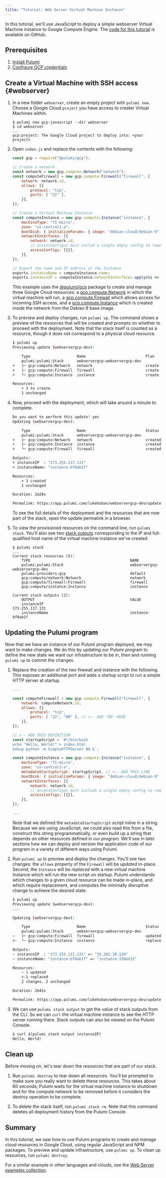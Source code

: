 ```yaml
---
title: "Tutorial: Web Server Virtual Machine Instance"
---
```


In this tutorial, we'll use JavaScript to deploy a simple webserver Virtual Machine instance to Google Compute Engine. The [code for this tutorial](https://github.com/pulumi/examples/tree/master/gcp-js-webserver) is available on GitHub. 

## Prerequisites

1.  [Install Pulumi](../install.html)
1.  [Configure GCP credentials](./setup.html)

## Create a Virtual Machine with SSH access {#webserver}

1.  In a new folder `webserver`, create an empty project with `pulumi new`. Choose a Google Cloud `project` you have access to creater Virtual Machines within.

    ```
    $ pulumi new gcp-javascript --dir webserver
    $ cd webserver
    ...
    gcp:project: The Google Cloud project to deploy into: <your project>
    ```

1.  Open `index.js` and replace the contents with the following:

    ```javascript
    const gcp = require("@pulumi/gcp");

    // Create a network
    const network = new gcp.compute.Network("network");
    const computeFirewall = new gcp.compute.Firewall("firewall", {
        network: network.id,
        allows: [{
            protocol: "tcp",
            ports: [ "22" ],
        }],
    });

    // Create a Virtual Machine Instance
    const computeInstance = new gcp.compute.Instance("instance", {
        machineType: "f1-micro",
        zone: "us-central1-a",
        bootDisk: { initializeParams: { image: "debian-cloud/debian-9" } },
        networkInterfaces: [{
            network: network.id,
            // accessConfigus must includ a single empty config to request an ephemeral IP
            accessConfigs: [{}], 
        }],
    });

    // Export the name and IP address of the Instance
    exports.instanceName = computeInstance.name;
    exports.instanceIP = computeInstance.networkInterfaces.apply(ni => ni[0].accessConfigs[0].natIp);
    ```

    This example uses the [@pulumi/gcp](https://pulumi.io/reference/pkg/nodejs/@pulumi/gcp/) package to create and manage three Google Cloud resources: a [gcp.compute.Network](https://pulumi.io/reference/pkg/nodejs/@pulumi/gcp/compute/#Network) in which the virtual machine will run, a [gcp.compute.Firewall](https://pulumi.io/reference/pkg/nodejs/@pulumi/gcp/compute/#Firewall) which allows access for incoming SSH access, and a [gcp.compute.Instance](https://pulumi.io/reference/pkg/nodejs/@pulumi/gcp/compute/#Instance) which is created inside the network from the Debian 9 base image.

1.  To preview and deploy changes, run `pulumi up`. The command shows a preview of the resources that will be created and prompts on whether to proceed with the deployment.  Note that the stack itself is counted as a resource, though it does not correspond to a physical cloud resource.

    ```bash
    $ pulumi up
    Previewing update (webservergcp-dev):

        Type                     Name                           Plan
        pulumi:pulumi:Stack      webservergcp-webservergcp-dev
    +   ├─ gcp:compute:Network   network                        create
    +   ├─ gcp:compute:Firewall  firewall                       create
    +   └─ gcp:compute:Instance  instance                       create

    Resources:
        + 3 to create
        1 unchanged
    ```

1.  Now, proceed with the deployment, which will take around a minute to complete. 

    ```bash
    Do you want to perform this update? yes
    Updating (webservergcp-dev):

        Type                     Name                           Status
        pulumi:pulumi:Stack      webservergcp-webservergcp-dev
    +   ├─ gcp:compute:Network   network                        created
    +   ├─ gcp:compute:Instance  instance                       created
    +   └─ gcp:compute:Firewall  firewall                       created

    Outputs:
    + instanceIP  : "173.255.117.131"
    + instanceName: "instance-bf0ab1f"

    Resources:
        + 3 created
        1 unchanged

    Duration: 1m20s

    Permalink: https://app.pulumi.com/lukehoban/webservergcp-dev/updates/1
    ```

    To see the full details of the deployment and the resources that are now part of the stack, open the update permalink in a browser.

1.  To view the provisioned resources on the command line, run `pulumi stack`. You'll also see two [stack outputs](/reference/stack.html#output) corresponding to the IP and full-qualified host name of the virtual machine instance we've created.  

    ```
    $ pulumi stack
    ...
    Current stack resources (5):
        TYPE                                             NAME
        pulumi:pulumi:Stack                              webservergcp-webservergcp-dev
        pulumi:providers:gcp                             default
        gcp:compute/network:Network                      network
        gcp:compute/firewall:Firewall                    firewall
        gcp:compute/instance:Instance                    instance

    Current stack outputs (2):
        OUTPUT                                           VALUE
        instanceIP                                       173.255.117.131
        instanceName                                     instance-bf0ab1f
    ```

## Updating the Pulumi program

Now that we have an instance of our Pulumi program deployed, we may want to make changes. We do this by updating our
Pulumi program to define the new state we want our infrastructure to be in, then and running `pulumi up` to commit the changes.

1.  Replace the creation of the two firewall and instance with the following. This exposes an additional port and adds a startup
    script to run a simple HTTP server at startup.

    ```javascript
    ...

    const computeFirewall = new gcp.compute.Firewall("firewall", {
        network: computeNetwork.id,
        allows: [{
            protocol: "tcp",
            ports: [ "22", "80" ], // <-- ADD "80" HERE
        }],
    });

    // v-- ADD THIS DEFINITION
    const startupScript = `#!/bin/bash
    echo "Hello, World!" > index.html
    nohup python -m SimpleHTTPServer 80 &`;

    const computeInstance = new gcp.compute.Instance("instance", {
        machineType: "f1-micro",
        zone: "us-central1-a",
        metadataStartupScript: startupScript, // <-- ADD THIS LINE
        bootDisk: { initializeParams: { image: "debian-cloud/debian-9" } },
        networkInterfaces: [{
            network: network.id,
            // accessConfigus must include a single empty config to request an ephemeral IP
            accessConfigs: [{}], 
        }],
    });

    ...
    ```

    Note that we defined the `metadataStartupScript` script inline in a string.  Because we are using JavaScript, we could also read
    this from a file, construct this string programmatically, or even build up a string that depends on other resources
    defined in our program.  We'll see in later sections how we can deploy and version the application code of our
    program in a variety of different ways using Pulumi.

1.  Run `pulumi up` to preview and deploy the changes. You'll see two changes: the `allows` property of the `Firewall` will be _updated_ in-place.  Second, the `Instance` will be _replaced_ with a new virtual machine Instance which will run the new script on startup. Pulumi understands which changes to a given cloud resource can be made in-place, and which require replacement, and computes the minimally disruptive change to achieve the desired state.

    ```bash
    $ pulumi up
    Previewing update (webservergcp-dev):
    ...

    Updating (webservergcp-dev):

        Type                     Name                           Status       Info
        pulumi:pulumi:Stack      webservergcp-webservergcp-dev
    ~   ├─ gcp:compute:Firewall  firewall                       updated      [diff: ~allows]
    +-  └─ gcp:compute:Instance  instance                       replaced     [diff: +metadataStartupScript~name]

    Outputs:
    ~ instanceIP  : "173.255.117.131" => "35.202.30.129"
    ~ instanceName: "instance-bf0ab1f" => "instance-31bbd12"

    Resources:
        ~ 1 updated
        +-1 replaced
        2 changes. 2 unchanged

    Duration: 2m41s

    Permalink: https://app.pulumi.com/lukehoban/webservergcp-dev/updates/2
    ```

1.  We can use `pulumi stack output` to get the value of stack outputs from the CLI.  So we can `curl` the virtual machine instance to see the HTTP server running there. Stack outputs can also be viewed on the Pulumi Console.

    ```bash
    $ curl $(pulumi stack output instanceIP)
    Hello, World!
    ```

## Clean up

Before moving on, let's tear down the resources that are part of our stack.

1.  Run `pulumi destroy` to tear down all resources.  You'll be prompted to make sure you really want to delete these resources. This takes about 60 seconds; Pulumi waits for the virtual machine instance to shutdown and for the compute network to be removed before it considers the destroy operation to be complete.

1.  To delete the stack itself, run `pulumi stack rm`. Note that this command deletes all deployment history from the Pulumi Console.

## Summary

In this tutorial, we saw how to use Pulumi programs to create and manage cloud resources in Google Cloud, using regular JavaScript and NPM packages. To preview and update infrastructure, use `pulumi up`. To clean up resources, run `pulumi destroy`.

For a similar example in other languages and clouds, see the [Web Server examples collection](https://github.com/pulumi/examples#web-server).
